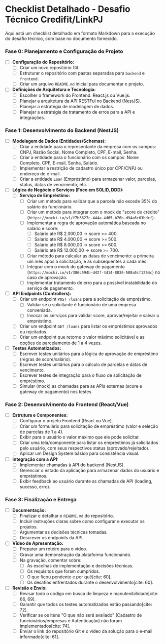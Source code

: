 # Checklist Detalhado - Desafio Técnico Credifit/LinkPJ

Aqui está um checklist detalhado em formato Markdown para a execução do desafio técnico, com base no documento fornecido.

### **Fase 0: Planejamento e Configuração do Projeto**

-   [ ] **Configuração do Repositório:**
    -   [ ] Criar um novo repositório Git.
    -   [ ] Estruturar o repositório com pastas separadas para `backend` e `frontend`.
    -   [ ] Criar um arquivo `README.md` inicial para documentar o projeto.

-   [ ] **Definições de Arquitetura e Tecnologia:**
    -   [ ] Escolher o framework do Frontend: React.js ou Vue.js.
    -   [ ] Planejar a arquitetura da API RESTFul no Backend (NestJS).
    -   [ ] Planejar a estratégia de modelagem de dados.
    -   [ ] Planejar a estratégia de tratamento de erros para a API e integrações.

### **Fase 1: Desenvolvimento do Backend (NestJS)**

-   [ ] **Modelagem de Dados (Entidades/Schemas):**
    -   [ ] Criar a entidade para o representante da empresa com os campos: CNPJ, Razão Social, Nome Completo, CPF, E-mail, Senha.
    -   [ ] Criar a entidade para o funcionário com os campos: Nome Completo, CPF, E-mail, Senha, Salário.
    -   [ ] Implementar a restrição de cadastro único por CPF/CNPJ ou endereço de e-mail.
    -   [ ] Criar a entidade `Loan` (Empréstimo) para armazenar valor, parcelas, status, datas de vencimento, etc.

-   [ ] **Lógica de Negócio e Serviços (Foco em SOLID, DDD):**
    -   [ ] **Serviço de Empréstimo:**
        -   [ ] Criar um método para validar que a parcela não excede 35% do salário do funcionário.
        -   [ ] Criar um método para integrar com o mock de "score de crédito" (`https://mocki.io/v1/f7b3627c-444a-4d65-b76b-d94a6c63bdcf`).
        -   [ ] Implementar a regra de aprovação automática baseada no salário e score:
            -   [ ] Salário até R$ 2.000,00 → score >= 400.
            -   [ ] Salário até R$ 4.000,00 → score >= 500.
            -   [ ] Salário até R$ 8.000,00 → score >= 600.
            -   [ ] Salário até R$ 12.000,00 → score >= 700.
        -   [ ] Criar método para calcular as datas de vencimento: a primeira um mês após a solicitação, e as subsequentes a cada mês.
        -   [ ] Integrar com o mock do gateway de pagamento (`https://mocki.io/v1/386c594b-d42f-4d14-8036-508a0cf1264c`) no caso de aprovação.
        -   [ ] Implementar tratamento de erro para a possível instabilidade do serviço de pagamento.

-   [ ] **API Endpoints (Controllers):**
    -   [ ] Criar um endpoint `POST /loans` para a solicitação de empréstimo.
        -   [ ] Validar se o solicitante é funcionário de uma empresa conveniada.
        -   [ ] Invocar os serviços para validar score, aprovar/rejeitar e salvar o empréstimo.
    -   [ ] Criar um endpoint `GET /loans` para listar os empréstimos aprovados ou rejeitados.
    -   [ ] Criar um endpoint que retorne o valor máximo solicitável e as opções de parcelamento de 1 a 4 vezes.

-   [ ] **Testes Automatizados:**
    -   [ ] Escrever testes unitários para a lógica de aprovação de empréstimo (regras de score/salário).
    -   [ ] Escrever testes unitários para o cálculo de parcelas e datas de vencimento.
    -   [ ] Escrever testes de integração para o fluxo de solicitação de empréstimo.
    -   [ ] Simular (mock) as chamadas para as APIs externas (score e gateway de pagamento) nos testes.

### **Fase 2: Desenvolvimento do Frontend (React/Vue)**

-   [ ] **Estrutura e Componentes:**
    -   [ ] Configurar o projeto Frontend (React ou Vue).
    -   [ ] Criar um formulário para solicitação de empréstimo (valor e seleção de parcelas de 1 a 4).
    -   [ ] Exibir para o usuário o valor máximo que ele pode solicitar.
    -   [ ] Criar uma tela/componente para listar os empréstimos já solicitados pelo usuário, com seus respectivos status (aprovado/rejeitado).
    -   [ ] Aplicar um Design System básico para consistência visual.

-   [ ] **Integração com a API:**
    -   [ ] Implementar chamadas à API do backend (NestJS).
    -   [ ] Gerenciar o estado da aplicação para armazenar dados do usuário e empréstimos.
    -   [ ] Exibir feedback ao usuário durante as chamadas de API (loading, sucesso, erro).

### **Fase 3: Finalização e Entrega**

-   [ ] **Documentação:**
    -   [ ] Finalizar e detalhar o `README.md` do repositório.
    -   [ ] Incluir instruções claras sobre como configurar e executar os projetos.
    -   [ ] Argumentar as decisões técnicas tomadas.
    -   [ ] Descrever os endpoints da API.

-   [ ] **Vídeo de Apresentação:**
    -   [ ] Preparar um roteiro para o vídeo.
    -   [ ] Gravar uma demonstração da plataforma funcionando.
    -   [ ] Na gravação, comentar sobre:
        -   [ ] As escolhas de implementação e decisões técnicas.
        -   [ ] Os requisitos que foram cumpridos.
        -   [ ] O que ficou pendente e por quê[cite: 60].
        -   [ ] Os desafios enfrentados durante o desenvolvimento[cite: 60].

-   [ ] **Revisão e Envio:**
    -   [ ] Revisar todo o código em busca de limpeza e manutenibilidade[cite: 66, 69].
    -   [ ] Garantir que todos os testes automatizados estão passando[cite: 72].
    -   [ ] Verificar se os itens "O que não será avaliado" (Cadastro de funcionários/empresas e Autenticação) não foram implementados[cite: 74].
    -   [ ] Enviar o link do repositório Git e o vídeo da solução para o e-mail informado[cite: 61].